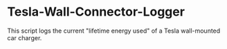 # Tesla-Wall-Connector-Logger
This script logs the current "lifetime energy used" of a Tesla wall-mounted car charger.
